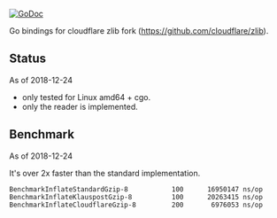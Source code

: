 [![GoDoc](https://godoc.org/github.com/yasushi-saito/cloudflare-zlib?status.svg)](https://godoc.org/github.com/yasushi-saito/cloudflare-zlib)


Go bindings for cloudflare zlib fork (https://github.com/cloudflare/zlib).

## Status

As of 2018-12-24

- only tested for Linux amd64 + cgo.
- only the reader is implemented.


## Benchmark

As of 2018-12-24

It's over 2x faster than the standard implementation.

```
BenchmarkInflateStandardGzip-8     	     100	  16950147 ns/op
BenchmarkInflateKlauspostGzip-8    	     100	  20263415 ns/op
BenchmarkInflateCloudflareGzip-8   	     200	   6976053 ns/op
```
